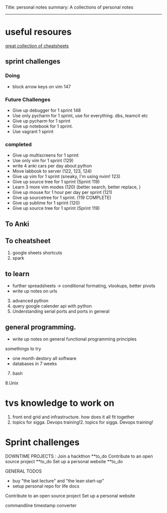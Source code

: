 Title: personal notes
summary: A collections of personal notes
- - - 
# useful resoures
[great collection of cheatsheets](https://devhints.io/go)


## sprint challenges

### Doing
- block arrow keys on vim 147

### Future Challenges

- Give up debugger for 1 sprint 148
- Use only pycharm for 1 sprint, use for everything. dbs, teamcit etc
- Give up pycharm for 1 sprint 
- Give up notebook for 1 sprint.
- Use vagrant 1 sprint

### completed

- Give up multiscreens for 1 sprint
- Use only vim for 1 sprint (129)
- write 4 anki cars per day about python
- Move labbook to server (122, 123, 124)
- Give up vim for 1 sprint (sneaky, I'm using nvim! 123) 
- Give up source tree for 1 sprint (Sprint 119)
- Learn 3 more vim modes (120) (better search, better replace, )
- Give up mouse for 1 hour per day per sprint (121)
- Give up sourcetree for 1 sprint. (119 COMPLETE)
- Give up sublime for 1 sprint (120)
- Give up source tree for 1 sprint (Sprint 119)

## To Anki

## To cheatsheet
1. google sheets shortcuts
2. spark
## to learn




- further spreadsheets -> conditional formating, vlookups, better pivots
- write up notes on urls
3. advanced python 
4. query google calender api with python
5. Understanding serial ports and ports in general

## general programming.
- write up notes on general functional programming principles


somethings to try 

- one month destory all software
- databases in 7 weeks

7. bash

8.Unix

# tvs knowledge to work on
1. front end grid and infrastructure. how does it all fit together
2. topics for sigga. Devops training!2. topics for sigga. Devops training! 



# Sprint challenges


DOWNTIME PROJECTS :
Join a hackthon **to_do
Contribute to an open source project **to_do
Set up a personal website **to_do

GENERAL TODOS
- buy "the last lecture" and "the lean start-up"
- setup personal repo for life docs

Contribute to an open source project
Set up a personal website 


commandline timestamp converter
